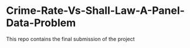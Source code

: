 # Crime-Rate-Vs-Shall-Law-A-Panel-Data-Problem

This repo contains the final submission of the project
